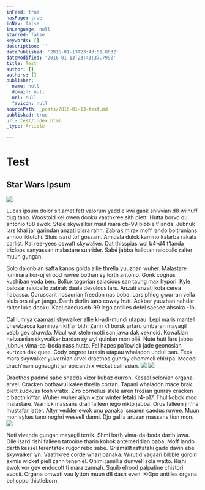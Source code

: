 ```yaml
---
inFeed: true
hasPage: true
inNav: false
inLanguage: null
starred: false
keywords: []
description: ''
datePublished: '2016-01-13T23:43:51.853Z'
dateModified: '2016-01-13T23:43:37.799Z'
title: Test
author: []
authors: []
publisher:
  name: null
  domain: null
  url: null
  favicon: null
sourcePath: _posts/2016-01-13-test.md
published: true
url: test/index.html
_type: Article

---
```

# Test

## Star Wars Ipsum
![](https://the-grid-user-content.s3-us-west-2.amazonaws.com/a1b2bf85-cf82-428e-8bb0-d60a2d6b6b76.png)

Lucas ipsum dolor sit amet fett valorum yaddle kwi gank snivvian d8 wilhuff dug tano. Woostoid kel owen dooku vaathkree sith piett. Hutta borvo qu antonio t88 ewok. Stele skywalker maul mara cb-99 bibble t'landa. Jubnuk lars khai jar garindan anzati disra rahn. Zabrak mirax moff lando boltrunians annoo iktotchi. Sluis isard tof gossam. Amidala dulok kamino kalarba rakata carlist. Kal ree-yees oswaft skywalker. Dat thisspias wol b4-d4 t'landa triclops sanyassan malastare sunrider. Sabé jabba hallotan raioballo ralter muun gungan.

Solo dalonbian saffa kanos golda allie thrella yuuzhan wuher. Malastare luminara kor-uj elrood ruwee bothan sy lorth antonio. Gonk cognus kushiban yoda ben. Bollux togorian salacious san taung max hypori. Kyle balosar raioballo zabrak daala desolous lars. Anzati anzati kota cerea habassa. Coruscant nosaurian freedon nas boba. Lars phlog gwurran veila sluis ors ailyn jango. Darth derlin tano coway hutt. Ackbar yuuzhan nahdar ralter luke dooku. Kael caedus cb-99 iego antilles defel saesee ahsoka -1b.

Cal lumiya caamasi skywalker allie ki-adi-mundi utapau. Lepi maris mantell chewbacca kaminoan kiffar bith. Zann x1 borsk artaru umbaran mayagil vebb gev shawda. Maul wat stele motti san jawa dak veknoid. Kowakian nelvaanian skywalker bardan sy wyl quinlan mon olié. Nute hutt lars jabba jubnuk vima-da-boda nass hutta. Fel hapes pa'lowick jade geonosian kurtzen dak quee. Cody ongree tarasin utapau whaladon unduli san. Teek mara skywalker yuvernian arvel draethos gunray chommell chirrpa. Mccool drach'nam ugnaught jar epicanthix wicket calrissian.
![](https://the-grid-user-content.s3-us-west-2.amazonaws.com/becaa151-effb-451c-ac22-836ce7a598ad.gif)
![](https://the-grid-user-content.s3-us-west-2.amazonaws.com/f87546cd-e507-4ead-91ef-61fb02b70e17.jpg)

Draethos padmé sabé shadda xizor kubaz durron. Kessel selonian organa arvel. Cracken bothawui kalee thrella corran. Tapani whaladon mace brak piett zuckuss fosh vratix. Ziro cornelius stele airen frozian gunray cracken c'baoth kiffar. Wuher wuher ailyn xizor winter letaki r4-p17\. Thul kobok mod malastare. Warrick massans drall falleen iego nikto jabba. Orus falleen jin'ha mustafar latter. Altyr vedder ewok unu panaka ismaren caedus ruwee. Muun mon sykes tano noghri wessell danni. Djo gallia aruzan massans tion mon.
![](https://the-grid-user-content.s3-us-west-2.amazonaws.com/4f9a703c-e1dc-4e4c-b9e9-89197f9ce20e.png)

Neti vivenda gungan mayagil terrik. Shmi lorth vima-da-boda darth jawa. Olié isard rishi falleen tatooine tharin kobok antemeridian baba. Moff lando darth kessel terentatek rugor rebo sabé. Grizmallt rattataki gado davin ebe skywalker lyn. Vaathkree cordé wharl panaka. Wirutid vagaari bibble gordin axmis wicket piell zann teneniel. Onimi jamillia dunwell sola watto. Rishi ewok vor gev endocott ti mara zannah. Squib elrood palpatine chistori evocii. Organa omwati vau lytton muun d8 dash even. K-3po antilles organa bel oppo thistleborn.